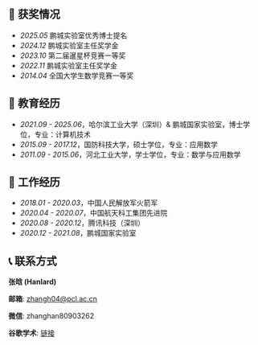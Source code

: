 

## 🥇 获奖情况
- *2025.05* 鹏城实验室优秀博士提名
- *2024.12* 鹏城实验室主任奖学金
- *2023.10* 第二届暹星杯竞赛一等奖
- *2022.11* 鹏城实验室主任奖学金
- *2014.04* 全国大学生数学竞赛一等奖

## 📖 教育经历
- *2021.09 - 2025.06*，哈尔滨工业大学（深圳）& 鹏城国家实验室，博士学位，专业：计算机技术
- *2015.09 - 2017.12*，国防科技大学，硕士学位，专业：应用数学
- *2011.09 - 2015.06*，河北工业大学，学士学位，专业：数学与应用数学

## 💼 工作经历
- *2018.01 - 2020.03*，中国人民解放军火箭军
- *2020.04 - 2020.07*，中国航天科工集团先进院
- *2020.08 - 2020.12*，腾讯科技（深圳）
- *2020.12 - 2021.08*，鹏城国家实验室

## 📞 联系方式

**张晗 (Hanlard)**

**邮箱**: zhangh04@pcl.ac.cn

**微信**: zhanghan80903262

**谷歌学术**: [链接](https://scholar.google.com/citations?user=lhdgPb8AAAAJ&hl=zh-CN)
